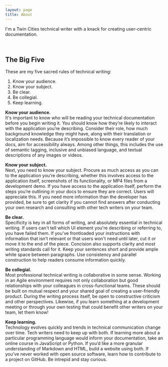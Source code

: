 ```yaml
---
layout: page
title: About
---
```


I'm a Twin Cities technical writer with a knack for creating user-centric documentation.  
  
    
&nbsp;  
## The Big Five  

These are my five sacred rules of technical writing:  

1.	Know your audience.
2.	Know your subject.
3.	Be clear.
4.	Be collegial.
5.	Keep learning.  
  
**Know your audience.**  
It's important to know who will be reading your technical documentation before you begin writing it. 
You should know how they’re likely to interact with the application you’re describing. Consider their role, how much background knowledge they might have, along with their translation or localization needs. Because it’s impossible to know every reader of your docs, aim for accessibility always. Among other things, this includes the use of semantic tagging, inclusive and unbiased language, and textual descriptions of any images or videos.

**Know your subject.**  
Next, you need to know your subject. Procure as much access as you can to the application you’re describing, whether this involves access to the application itself, screenshots of its functionality, or MP4 files from a development demo. If you have access to the application itself, perform the steps you’re outlining in your docs to ensure they are correct. Users will appreciate this. If you need more information than the developer has provided, be sure to get clarity if you cannot find answers after conducting your own research and consulting with other tech writers on your team.

**Be clear.**  
Specificity is key in all forms of writing, and absolutely essential in technical writing. If users can't tell which UI element you're describing or referring to, you have failed them. If you've frontloaded your instructions with information that isn't relevant or that users won't need until later, cut it or move it to the end of the piece. Concision also supports clarity and most writing standards call for it. Keep your sentences short and provide ample white space between paragraphs. Use consistency and parallel construction to help readers consume information quickly.
 
**Be collegial.**  
Most professional technical writing is collaborative in some sense. Working in an Agile environment requires not only collaboration but good relationships with your colleagues in cross-functional teams. These should be built on mutual respect and your shared goal of creating a user-friendly product. During the writing process itself, be open to constructive criticism and other perspectives. Likewise, if you learn something at a development meeting or through your own testing that could benefit other writers on your team, let them know!   

 **Keep learning.**  
Technology evolves quickly and trends in technical communication change over time. Tech writers need to keep up with both. If learning more about a particular programming language would inform your documentation, take an online course in JavaScript or Python. If you’d like a more granular understanding of Markdown and HTML, build a website using both. If you’ve never worked with open source software, learn how to contribute to a project on GitHub. Be intrepid and stay curious.



     
